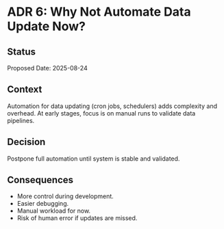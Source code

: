 # ADR 6: Why Not Automate Data Update Now?

## Status
Proposed
Date: 2025-08-24

## Context
Automation for data updating (cron jobs, schedulers) adds complexity and overhead. At early stages, focus is on manual runs to validate data pipelines.

## Decision
Postpone full automation until system is stable and validated.

## Consequences
- More control during development.
- Easier debugging.
- Manual workload for now.
- Risk of human error if updates are missed.